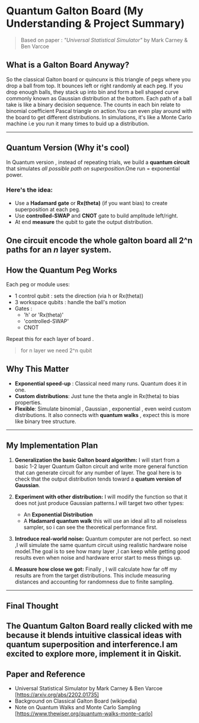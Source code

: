 # Quantum Galton Board (My Understanding & Project Summary)
> Based on paper : *"Universal Statistical Simulator"* by Mark Carney & Ben Varcoe
## What is a Galton Board Anyway?
So the classical Galton board or quincunx is this triangle of pegs where you drop a ball from top. It bounces left or right randomly at each peg. If you drop enough balls, they stack up into bin and form a bell shaped curve commonly known as Gaussian distribution at the bottom.
Each path of a ball take is like a binary decision sequence. The counts in each bin relate to binomial coefficient Pascal triangle on action.You can even play around with the board to get different distributions. 
In simulations, it's like a Monte Carlo machine i.e you run it many times to buid up a distribution.

---
## Quantum Version (Why it's cool)
In Quantum version , instead of repeating trials, we build a **quantum circuit** that simulates *all possible path on superposition*.One run = exponential power.
### Here's the idea:
- Use a **Hadamard gate** or **Rx(theta)** (if you want bias) to create superposition at each peg.
- Use **controlled-SWAP** and **CNOT** gate to build amplitude left/right.
- At end **measure** the qubit to gate the output distribution.

One circuit encode the whole galton board all 2^n paths for an *n* layer system.
----

## How the Quantum Peg Works 
Each peg or module uses:
- 1 control qubit : sets the direction (via h or Rx(theta))
- 3 workspace qubits : handle the ball's motion
- Gates :
  - 'h' or 'Rx(theta)'
  - 'controlled-SWAP'
  - CNOT

Repeat this for each layer of board .
> for n layer we need 2^n qubit

## Why This Matter 
- **Exponential speed-up** : Classical need many runs. Quantum does it in one.
- **Custom distributions**: Just tune the theta angle in Rx(theta) to bias properties.
- **Flexible**: Simulate binomial , Gaussian , exponential , even weird custom distributions.
It also connects with **quantum walks** , expect this is more like binary tree structure.
---
## My Implementation Plan
1) **Generalization the basic Galton board algorithm:** 
   I will start from a basic 1-2 layer Quantum Galton circuit and write more general function that can generate circuit for any number of layer. The goal here is to check that the output distribution tends toward a **quatum version of Gaussian**.
   
2) **Experiment with other distribution:** 
   I will modify the function so that it does not just produce Gaussian patterns.I will target two other types:
   - An **Exponential Distribution**
   - A **Hadamard quantum walk** this will use an ideal all to all noiseless sampler, so i can see the theoretical performance first.
  
3) **Introduce real-world noise:**
   Quantum computer are not perfect. so next ,I will simulate the same quantum circuit using realistic hardware noise model.The goal is to see how many layer ,I can keep while getting good results even when noise and hardware error start to mess things up.

4) **Measure how close we got:**
   Finally , I will calculate how far off my results are from the target distributions. This include measuring distances and accounting for randomness due to finite sampling.
----
## Final Thought
The Quantum Galton Board really clicked with me because it blends intuitive classical ideas with quantum superposition and interference.I am excited to explore more, implement it in Qiskit.
---
## Paper and Reference
- Universal Statistical Simulator by Mark Carney & Ben Varcoe [https://arxiv.org/abs/2202.01735]
- Background on Classical Galton Board (wikipedia)
- Note on Quantum Walks and Monte Carlo Sampling [https://www.thewiser.org/quantum-walks-monte-carlo]
